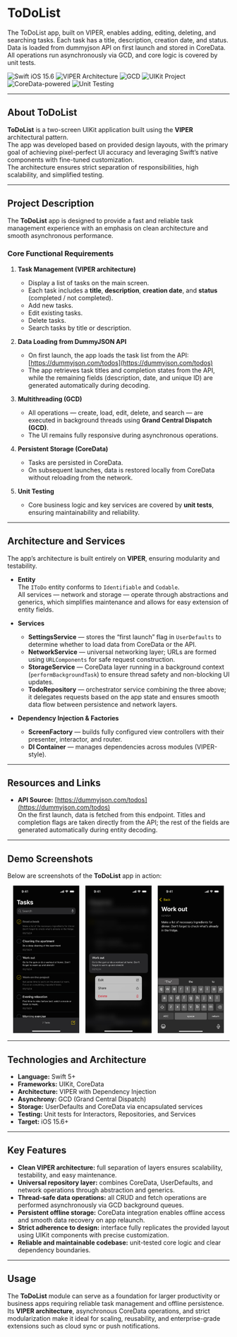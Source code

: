 # ToDoList
The ToDoList app, built on VIPER, enables adding, editing, deleting, and searching tasks. Each task has a title, description, creation date, and status. Data is loaded from dummyjson API on first launch and stored in CoreData. All operations run asynchronously via GCD, and core logic is covered by unit tests.

![Swift iOS 15.6](https://img.shields.io/badge/Swift-iOS%2015.6-0366d6?style=flat&logo=swift&logoColor=white)
![VIPER Architecture](https://img.shields.io/badge/-VIPER-0366d6?style=flat&logo=swift&logoColor=white&labelColor=555555)
![GCD](https://img.shields.io/badge/-GCD-0366d6?style=flat&logo=apple&logoColor=white&labelColor=555555)
![UIKit Project](https://img.shields.io/badge/-UIKit%20Project-0366d6?style=flat&logo=apple&logoColor=white&labelColor=555555)
![CoreData-powered](https://img.shields.io/badge/-CoreData%20Powered-0366d6?style=flat&logo=apple&logoColor=white&labelColor=555555)
![Unit Testing](https://img.shields.io/badge/-Unit%20Testing-0366d6?style=flat&logo=xcode&logoColor=white&labelColor=555555)

---

## About ToDoList

**ToDoList** is a two-screen UIKit application built using the **VIPER** architectural pattern.  
The app was developed based on provided design layouts, with the primary goal of achieving pixel-perfect UI accuracy and leveraging Swift’s native components with fine-tuned customization.  
The architecture ensures strict separation of responsibilities, high scalability, and simplified testing.

---

## Project Description

The **ToDoList** app is designed to provide a fast and reliable task management experience with an emphasis on clean architecture and smooth asynchronous performance.  

### Core Functional Requirements

1. **Task Management (VIPER architecture)**  
   - Display a list of tasks on the main screen.  
   - Each task includes a **title**, **description**, **creation date**, and **status** (completed / not completed).  
   - Add new tasks.  
   - Edit existing tasks.  
   - Delete tasks.  
   - Search tasks by title or description.  

2. **Data Loading from DummyJSON API**  
   - On first launch, the app loads the task list from the API:  
     [https://dummyjson.com/todos](https://dummyjson.com/todos)  
   - The app retrieves task titles and completion states from the API, while the remaining fields (description, date, and unique ID) are generated automatically during decoding.  

3. **Multithreading (GCD)**  
   - All operations — create, load, edit, delete, and search — are executed in background threads using **Grand Central Dispatch (GCD)**.  
   - The UI remains fully responsive during asynchronous operations.  

4. **Persistent Storage (CoreData)**  
   - Tasks are persisted in CoreData.  
   - On subsequent launches, data is restored locally from CoreData without reloading from the network.  

5. **Unit Testing**  
   - Core business logic and key services are covered by **unit tests**, ensuring maintainability and reliability.  

---

## Architecture and Services

The app’s architecture is built entirely on **VIPER**, ensuring modularity and testability.  

- **Entity**  
  The `IToDo` entity conforms to `Identifiable` and `Codable`.  
  All services — network and storage — operate through abstractions and generics, which simplifies maintenance and allows for easy extension of entity fields.  

- **Services**  
  - **SettingsService** — stores the “first launch” flag in `UserDefaults` to determine whether to load data from CoreData or the API.  
  - **NetworkService** — universal networking layer; URLs are formed using `URLComponents` for safe request construction.  
  - **StorageService** — CoreData layer running in a background context (`performBackgroundTask`) to ensure thread safety and non-blocking UI updates.  
  - **TodoRepository** — orchestrator service combining the three above; it delegates requests based on the app state and ensures smooth data flow between persistence and network layers.  

- **Dependency Injection & Factories**  
  - **ScreenFactory** — builds fully configured view controllers with their presenter, interactor, and router.  
  - **DI Container** — manages dependencies across modules (VIPER-style).  

---

## Resources and Links

- **API Source:** [https://dummyjson.com/todos](https://dummyjson.com/todos)  
  On the first launch, data is fetched from this endpoint. Titles and completion flags are taken directly from the API; the rest of the fields are generated automatically during entity decoding.  

---

## Demo Screenshots

Below are screenshots of the **ToDoList** app in action:

<p align="center">
  <img src="Screenshots/Screenshot1.png" width="150" alt="Screenshot 1" style="margin-right: 10px;" />
  <img src="Screenshots/Screenshot2.png" width="150" alt="Screenshot 2" style="margin-right: 10px;" />
  <img src="Screenshots/Screenshot3.png" width="150" alt="Screenshot 3" />
</p>

---

## Technologies and Architecture

- **Language:** Swift 5+  
- **Frameworks:** UIKit, CoreData  
- **Architecture:** VIPER with Dependency Injection  
- **Asynchrony:** GCD (Grand Central Dispatch)  
- **Storage:** UserDefaults and CoreData via encapsulated services  
- **Testing:** Unit tests for Interactors, Repositories, and Services  
- **Target:** iOS 15.6+  

---

## Key Features

- **Clean VIPER architecture:** full separation of layers ensures scalability, testability, and easy maintenance.  
- **Universal repository layer:** combines CoreData, UserDefaults, and network operations through abstraction and generics.  
- **Thread-safe data operations:** all CRUD and fetch operations are performed asynchronously via GCD background queues.  
- **Persistent offline storage:** CoreData integration enables offline access and smooth data recovery on app relaunch.  
- **Strict adherence to design:** interface fully replicates the provided layout using UIKit components with precise customization.  
- **Reliable and maintainable codebase:** unit-tested core logic and clear dependency boundaries.  

---

## Usage

The **ToDoList** module can serve as a foundation for larger productivity or business apps requiring reliable task management and offline persistence.  
Its **VIPER architecture**, asynchronous CoreData operations, and strict modularization make it ideal for scaling, reusability, and enterprise-grade extensions such as cloud sync or push notifications.
